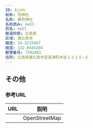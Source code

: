 ```yaml
---
ID: 6juVc
総称: 荒神社
名称: 郷荒神社
名称読み: null
別名: null
都道府県: 広島県
区域: 東広島市
緯度: 34.3233467
経度: 132.8444204
郵便番号: 7392401
住所: 広島県東広島市安芸津町木谷１３１０−３
---
```


## その他

### 参考URL

| URL | 説明          |
| --- | ------------- |
|     | OpenStreetMap |
